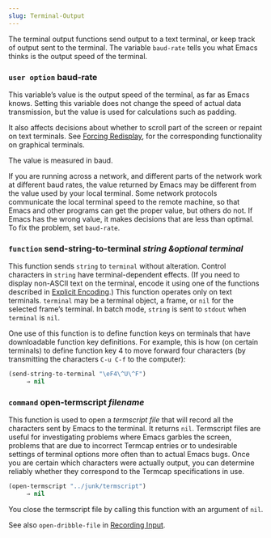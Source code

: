 ```yaml
---
slug: Terminal-Output
---
```


The terminal output functions send output to a text terminal, or keep track of output sent to the terminal. The variable `baud-rate` tells you what Emacs thinks is the output speed of the terminal.

### <span className="tag useroption">`user option`</span> **baud-rate**

This variable’s value is the output speed of the terminal, as far as Emacs knows. Setting this variable does not change the speed of actual data transmission, but the value is used for calculations such as padding.

It also affects decisions about whether to scroll part of the screen or repaint on text terminals. See [Forcing Redisplay](Forcing-Redisplay), for the corresponding functionality on graphical terminals.

The value is measured in baud.

If you are running across a network, and different parts of the network work at different baud rates, the value returned by Emacs may be different from the value used by your local terminal. Some network protocols communicate the local terminal speed to the remote machine, so that Emacs and other programs can get the proper value, but others do not. If Emacs has the wrong value, it makes decisions that are less than optimal. To fix the problem, set `baud-rate`.

### <span className="tag function">`function`</span> **send-string-to-terminal** *string \&optional terminal*

This function sends `string` to `terminal` without alteration. Control characters in `string` have terminal-dependent effects. (If you need to display non-ASCII text on the terminal, encode it using one of the functions described in [Explicit Encoding](Explicit-Encoding).) This function operates only on text terminals. `terminal` may be a terminal object, a frame, or `nil` for the selected frame’s terminal. In batch mode, `string` is sent to `stdout` when `terminal` is `nil`.

One use of this function is to define function keys on terminals that have downloadable function key definitions. For example, this is how (on certain terminals) to define function key 4 to move forward four characters (by transmitting the characters `C-u C-f` to the computer):

```lisp
(send-string-to-terminal "\eF4\^U\^F")
     ⇒ nil
```

### <span className="tag command">`command`</span> **open-termscript** *filename*

This function is used to open a *termscript file* that will record all the characters sent by Emacs to the terminal. It returns `nil`. Termscript files are useful for investigating problems where Emacs garbles the screen, problems that are due to incorrect Termcap entries or to undesirable settings of terminal options more often than to actual Emacs bugs. Once you are certain which characters were actually output, you can determine reliably whether they correspond to the Termcap specifications in use.

```lisp
(open-termscript "../junk/termscript")
     ⇒ nil
```

You close the termscript file by calling this function with an argument of `nil`.

See also `open-dribble-file` in [Recording Input](Recording-Input).
